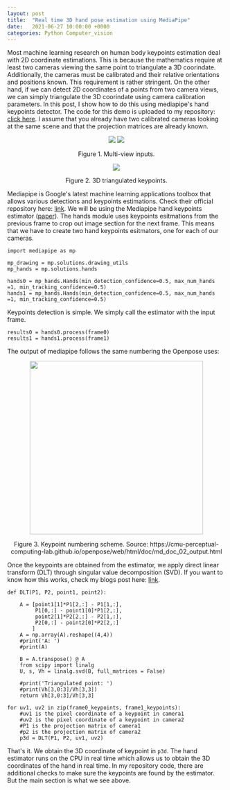 ```yaml
---
layout: post
title:  "Real time 3D hand pose estimation using MediaPipe"
date:   2021-06-27 10:00:00 +0000
categories: Python Computer_vision
---
```


Most machine learning research on human body keypoints estimation deal with 2D coordinate estimations. This is because the mathematics require at least two cameras viewing the same point to triangulate a 3D coorindate. Additionally, the cameras must be calibrated and their relative orientations and positions known. This requirement is rather stringent. On the other hand, if we can detect 2D coordinates of a points from two camera views, we can simply triangulate the 3D coorindate using camera calibration parameters. In this post, I show how to do this using mediapipe's hand keypoints detector. The code for this demo is uploaded to my repository: [click here](https://github.com/TemugeB/handpose3d). I assume that you already have two calibrated cameras looking at the same scene and that the projection matrices are already known.

<p align="center">
  <img src="https://github.com/TemugeB/handpose3d/blob/main/media/output_kpts.gif">
  <img src="https://github.com/TemugeB/handpose3d/blob/main/media/output2_kpts.gif"> 
</p>
<p align="center">
Figure 1. Multi-view inputs.
</p>

<p align="center">
  <img src="https://github.com/TemugeB/handpose3d/blob/main/media/fig_0.gif">
</p>
<p align="center">
Figure 2. 3D triangulated keypoints.
</p>

Mediapipe is Google's latest machine learning applications toolbox that allows various detections and keypoints estimations. Check their official repository here: [link](https://github.com/google/mediapipe). We will be using the Mediapipe hand keypoints estimator ([paper](https://arxiv.org/abs/2006.10214)). The hands module uses keypoints esitmations from the previous frame to crop out image section for the next frame. This means that we have to create two hand keypoints esitmators, one for each of our cameras.
```
import mediapipe as mp

mp_drawing = mp.solutions.drawing_utils
mp_hands = mp.solutions.hands

hands0 = mp_hands.Hands(min_detection_confidence=0.5, max_num_hands =1, min_tracking_confidence=0.5)
hands1 = mp_hands.Hands(min_detection_confidence=0.5, max_num_hands =1, min_tracking_confidence=0.5)
```

Keypoints detection is simple. We simply call the estimator with the input frame.
```
results0 = hands0.process(frame0)
results1 = hands1.process(frame1)
```
The output of mediapipe follows the same numbering the Openpose uses:
<p align="center">
  <img src="https://cmu-perceptual-computing-lab.github.io/openpose/web/html/.github/media/keypoints_hand.png", width = 400>
</p>
<p align="center">
Figure 3. Keypoint numbering scheme. Source: https://cmu-perceptual-computing-lab.github.io/openpose/web/html/doc/md_doc_02_output.html
</p>

Once the keypoints are obtained from the estimator, we apply direct linear transform (DLT) through singular value decomposition (SVD). If you want to know how this works, check my blogs post here: [link](https://temugeb.github.io/computer_vision/2021/02/06/direct-linear-transorms.html). 

```
def DLT(P1, P2, point1, point2):

    A = [point1[1]*P1[2,:] - P1[1,:],
         P1[0,:] - point1[0]*P1[2,:],
         point2[1]*P2[2,:] - P2[1,:],
         P2[0,:] - point2[0]*P2[2,:]
        ]
    A = np.array(A).reshape((4,4))
    #print('A: ')
    #print(A)

    B = A.transpose() @ A
    from scipy import linalg
    U, s, Vh = linalg.svd(B, full_matrices = False)

    #print('Triangulated point: ')
    #print(Vh[3,0:3]/Vh[3,3])
    return Vh[3,0:3]/Vh[3,3]

for uv1, uv2 in zip(frame0_keypoints, frame1_keypoints):
    #uv1 is the pixel coordinate of a keypoint in camera1
    #uv2 is the pixel coordinate of a keypoint in camera2
    #P1 is the projection matrix of camera1
    #p2 is the projection matrix of camera2
    p3d = DLT(P1, P2, uv1, uv2)

```

That's it. We obtain the 3D coordinate of keypoint in ```p3d```. The hand estimator runs on the CPU in real time which allows us to obtain the 3D coordinates of the hand in real time. In my repository code, there are additional checks to make sure the keypoints are found by the estimator. But the main section is what we see above. 
